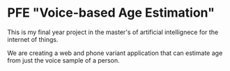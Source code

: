 # PFE "Voice-based Age Estimation"

This is my final year project in the master's of artificial intellignece for the internet of things.

We are creating a web and phone variant application that can estimate age from just the voice sample of a person.
